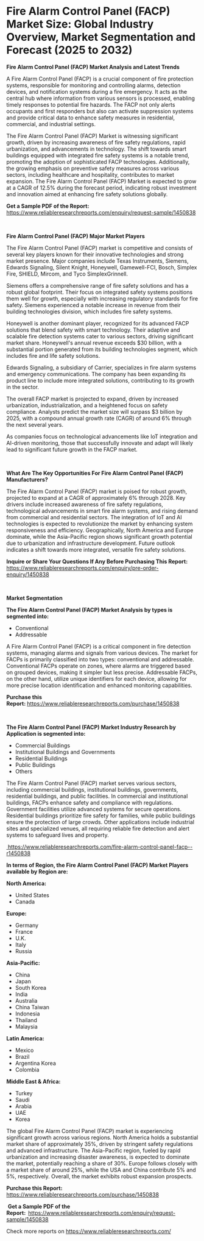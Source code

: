 <p><h1>Fire Alarm Control Panel (FACP) Market Size: Global Industry Overview, Market Segmentation and Forecast (2025 to 2032)</h1></p><p><strong>Fire Alarm Control Panel (FACP) Market Analysis and Latest Trends</strong></p>
<p><p>A Fire Alarm Control Panel (FACP) is a crucial component of fire protection systems, responsible for monitoring and controlling alarms, detection devices, and notification systems during a fire emergency. It acts as the central hub where information from various sensors is processed, enabling timely responses to potential fire hazards. The FACP not only alerts occupants and first responders but also can activate suppression systems and provide critical data to enhance safety measures in residential, commercial, and industrial settings.</p><p>The Fire Alarm Control Panel (FACP) Market is witnessing significant growth, driven by increasing awareness of fire safety regulations, rapid urbanization, and advancements in technology. The shift towards smart buildings equipped with integrated fire safety systems is a notable trend, promoting the adoption of sophisticated FACP technologies. Additionally, the growing emphasis on preventive safety measures across various sectors, including healthcare and hospitality, contributes to market expansion. The Fire Alarm Control Panel (FACP) Market is expected to grow at a CAGR of 12.5% during the forecast period, indicating robust investment and innovation aimed at enhancing fire safety solutions globally.</p></p>
<p><strong>Get a Sample PDF of the Report:&nbsp;</strong> <a href="https://www.reliableresearchreports.com/enquiry/request-sample/1450838?utm_campaign=2391&utm_medium=2&utm_source=Github&utm_content=ia&utm_term=13022025&utm_id=fire-alarm-control-panel-facp">https://www.reliableresearchreports.com/enquiry/request-sample/1450838</a></p>
<p>&nbsp;</p>
<p><strong>Fire Alarm Control Panel (FACP) Major Market Players</strong></p>
<p><p>The Fire Alarm Control Panel (FACP) market is competitive and consists of several key players known for their innovative technologies and strong market presence. Major companies include Texas Instruments, Siemens, Edwards Signaling, Silent Knight, Honeywell, Gamewell-FCI, Bosch, Simplex Fire, SHIELD, Mircom, and Tyco SimplexGrinnell.</p><p>Siemens offers a comprehensive range of fire safety solutions and has a robust global footprint. Their focus on integrated safety systems positions them well for growth, especially with increasing regulatory standards for fire safety. Siemens experienced a notable increase in revenue from their building technologies division, which includes fire safety systems.</p><p>Honeywell is another dominant player, recognized for its advanced FACP solutions that blend safety with smart technology. Their adaptive and scalable fire detection systems cater to various sectors, driving significant market share. Honeywell's annual revenue exceeds $30 billion, with a substantial portion generated from its building technologies segment, which includes fire and life safety solutions.</p><p>Edwards Signaling, a subsidiary of Carrier, specializes in fire alarm systems and emergency communications. The company has been expanding its product line to include more integrated solutions, contributing to its growth in the sector.</p><p>The overall FACP market is projected to expand, driven by increased urbanization, industrialization, and a heightened focus on safety compliance. Analysts predict the market size will surpass $3 billion by 2025, with a compound annual growth rate (CAGR) of around 6% through the next several years.</p><p>As companies focus on technological advancements like IoT integration and AI-driven monitoring, those that successfully innovate and adapt will likely lead to significant future growth in the FACP market.</p></p>
<p>&nbsp;</p>
<p><strong>What Are The Key Opportunities For Fire Alarm Control Panel (FACP) Manufacturers?</strong></p>
<p><p>The Fire Alarm Control Panel (FACP) market is poised for robust growth, projected to expand at a CAGR of approximately 6% through 2028. Key drivers include increased awareness of fire safety regulations, technological advancements in smart fire alarm systems, and rising demand from commercial and residential sectors. The integration of IoT and AI technologies is expected to revolutionize the market by enhancing system responsiveness and efficiency. Geographically, North America and Europe dominate, while the Asia-Pacific region shows significant growth potential due to urbanization and infrastructure development. Future outlook indicates a shift towards more integrated, versatile fire safety solutions.</p></p>
<p><strong>Inquire or Share Your Questions If Any Before Purchasing This Report:</strong> <a href="https://www.reliableresearchreports.com/enquiry/pre-order-enquiry/1450838?utm_campaign=2391&utm_medium=2&utm_source=Github&utm_content=ia&utm_term=13022025&utm_id=fire-alarm-control-panel-facp">https://www.reliableresearchreports.com/enquiry/pre-order-enquiry/1450838</a></p>
<p>&nbsp;</p>
<p><strong>Market Segmentation</strong></p>
<p><strong>The Fire Alarm Control Panel (FACP) Market Analysis by types is segmented into:</strong></p>
<p><ul><li>Conventional</li><li>Addressable</li></ul></p>
<p><p>A Fire Alarm Control Panel (FACP) is a critical component in fire detection systems, managing alarms and signals from various devices. The market for FACPs is primarily classified into two types: conventional and addressable. Conventional FACPs operate on zones, where alarms are triggered based on grouped devices, making it simpler but less precise. Addressable FACPs, on the other hand, utilize unique identifiers for each device, allowing for more precise location identification and enhanced monitoring capabilities.</p></p>
<p><strong>Purchase this Report:&nbsp;</strong><a href="https://www.reliableresearchreports.com/purchase/1450838?utm_campaign=2391&utm_medium=2&utm_source=Github&utm_content=ia&utm_term=13022025&utm_id=fire-alarm-control-panel-facp">https://www.reliableresearchreports.com/purchase/1450838</a></p>
<p>&nbsp;</p>
<p><strong>The Fire Alarm Control Panel (FACP) Market Industry Research by Application is segmented into:</strong></p>
<p><ul><li>Commercial Buildings</li><li>Institutional Buildings and Governments</li><li>Residential Buildings</li><li>Public Buildings</li><li>Others</li></ul></p>
<p><p>The Fire Alarm Control Panel (FACP) market serves various sectors, including commercial buildings, institutional buildings, governments, residential buildings, and public facilities. In commercial and institutional buildings, FACPs enhance safety and compliance with regulations. Government facilities utilize advanced systems for secure operations. Residential buildings prioritize fire safety for families, while public buildings ensure the protection of large crowds. Other applications include industrial sites and specialized venues, all requiring reliable fire detection and alert systems to safeguard lives and property.</p></p>
<p><a href="https://www.reliableresearchreports.com/fire-alarm-control-panel-facp--r1450838?utm_campaign=2391&utm_medium=2&utm_source=Github&utm_content=ia&utm_term=13022025&utm_id=fire-alarm-control-panel-facp">&nbsp;https://www.reliableresearchreports.com/fire-alarm-control-panel-facp--r1450838</a></p>
<p><strong>In terms of Region, the Fire Alarm Control Panel (FACP) Market Players available by Region are:</strong></p>
<p>
    <p> <strong> North America: </strong>
        <ul>
            <li>United States</li>
            <li>Canada</li>
        </ul>
        </p> 
    <p> <strong> Europe: </strong>
        <ul>
            <li>Germany</li>
            <li>France</li>
            <li>U.K.</li>
            <li>Italy</li>
            <li>Russia</li>
        </ul>
        </p> 
    <p> <strong> Asia-Pacific: </strong>
        <ul>
            <li>China</li>
            <li>Japan</li>
            <li>South Korea</li>
            <li>India</li>
            <li>Australia</li>
            <li>China Taiwan</li>
            <li>Indonesia</li>
            <li>Thailand</li>
            <li>Malaysia</li>
        </ul>
        </p> 
    <p> <strong> Latin America: </strong>
        <ul>
            <li>Mexico</li>
            <li>Brazil</li>
            <li>Argentina Korea</li>
            <li>Colombia</li>
        </ul>
        </p> 
    <p> <strong> Middle East & Africa: </strong>
        <ul>
            <li>Turkey</li>
            <li>Saudi</li>
            <li>Arabia</li>
            <li>UAE</li>
            <li>Korea</li>
        </ul>
    </p>
    </p>
<p><p>The global Fire Alarm Control Panel (FACP) market is experiencing significant growth across various regions. North America holds a substantial market share of approximately 35%, driven by stringent safety regulations and advanced infrastructure. The Asia-Pacific region, fueled by rapid urbanization and increasing disaster awareness, is expected to dominate the market, potentially reaching a share of 30%. Europe follows closely with a market share of around 25%, while the USA and China contribute 5% and 5%, respectively. Overall, the market exhibits robust expansion prospects.</p></p>
<p><strong>Purchase this Report: </strong><a href="https://www.reliableresearchreports.com/purchase/1450838?utm_campaign=2391&utm_medium=2&utm_source=Github&utm_content=ia&utm_term=13022025&utm_id=fire-alarm-control-panel-facp">https://www.reliableresearchreports.com/purchase/1450838</a></p>
<p>&nbsp;<strong>Get a Sample PDF of the Report:&nbsp;&nbsp;</strong><a href="https://www.reliableresearchreports.com/enquiry/request-sample/1450838?utm_campaign=2391&utm_medium=2&utm_source=Github&utm_content=ia&utm_term=13022025&utm_id=fire-alarm-control-panel-facp">https://www.reliableresearchreports.com/enquiry/request-sample/1450838</a></p>
<p><strong></strong></p>
<p>Check more reports on <a href="https://www.reliableresearchreports.com/?utm_campaign=2391&utm_medium=2&utm_source=Github&utm_content=ia&utm_term=13022025&utm_id=fire-alarm-control-panel-facp">https://www.reliableresearchreports.com/</a></p>